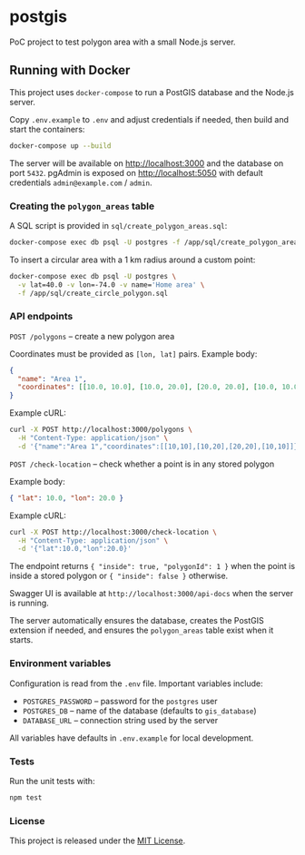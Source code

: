 # postgis

PoC project to test polygon area with a small Node.js server.

## Running with Docker

This project uses `docker-compose` to run a PostGIS database and the Node.js server.

Copy `.env.example` to `.env` and adjust credentials if needed, then build and start the containers:

```bash
docker-compose up --build
```

The server will be available on [http://localhost:3000](http://localhost:3000) and the database on port `5432`.
pgAdmin is exposed on [http://localhost:5050](http://localhost:5050) with default credentials `admin@example.com` / `admin`.

### Creating the `polygon_areas` table

A SQL script is provided in `sql/create_polygon_areas.sql`:

```bash
docker-compose exec db psql -U postgres -f /app/sql/create_polygon_areas.sql
```

To insert a circular area with a 1 km radius around a custom point:

```bash
docker-compose exec db psql -U postgres \
  -v lat=40.0 -v lon=-74.0 -v name='Home area' \
  -f /app/sql/create_circle_polygon.sql
```

### API endpoints

`POST /polygons` – create a new polygon area

Coordinates must be provided as `[lon, lat]` pairs. Example body:

```json
{
  "name": "Area 1",
  "coordinates": [[10.0, 10.0], [10.0, 20.0], [20.0, 20.0], [10.0, 10.0]]
}
```

Example cURL:

```bash
curl -X POST http://localhost:3000/polygons \
  -H "Content-Type: application/json" \
  -d '{"name":"Area 1","coordinates":[[10,10],[10,20],[20,20],[10,10]]}'
```

`POST /check-location` – check whether a point is in any stored polygon

Example body:

```json
{ "lat": 10.0, "lon": 20.0 }
```

Example cURL:

```bash
curl -X POST http://localhost:3000/check-location \
  -H "Content-Type: application/json" \
  -d '{"lat":10.0,"lon":20.0}'
```

The endpoint returns `{ "inside": true, "polygonId": 1 }` when the point is inside a stored polygon or `{ "inside": false }` otherwise.

Swagger UI is available at `http://localhost:3000/api-docs` when the server is running.

The server automatically ensures the database, creates the PostGIS extension if needed, and ensures the `polygon_areas` table exist when it starts.

### Environment variables

Configuration is read from the `.env` file. Important variables include:

- `POSTGRES_PASSWORD` – password for the `postgres` user
- `POSTGRES_DB` – name of the database (defaults to `gis_database`)
- `DATABASE_URL` – connection string used by the server

All variables have defaults in `.env.example` for local development.

### Tests

Run the unit tests with:

```bash
npm test
```

### License

This project is released under the [MIT License](LICENSE).

